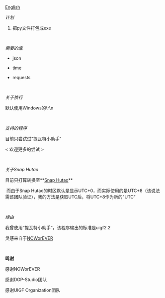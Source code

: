 [English](README.md)

*计划*

1. 把py文件打包成exe

<br/>

*需要的库*

- json

- time

- requests

<br/>

*关于换行*

默认使用Windows的\r\n

<br/>

*支持的程序*

目前只尝试过"提瓦特小助手"

< 欢迎更多的尝试 >

<br/>

*关于Snap Hutao*

目前只打算转换至**[Snap Hutao](https://github.com/DGP-Studio/Snap.Hutao)**

​	而由于Snap Hutao的时区默认是显示UTC+0，而实际使用的是UTC+8（该说法需该团队验证），我的方法是获取UTC后，将UTC+8作为新的"UTC"

<br/>

*缘由*

我曾使用“提瓦特小助手”，该程序输出的标准是uigf2.2

灵感来自于[NOWorEVER](https://github.com/NOWorEVER/UIGF2.2--UIGF-4)

<br/>

**鸣谢**

感谢NOWorEVER

感谢DGP-Studio团队

感谢UIGF Organization团队

